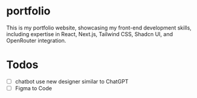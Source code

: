 # portfolio
This is my portfolio website, showcasing my front-end development skills, including expertise in React, Next.js, Tailwind CSS, Shadcn UI, and OpenRouter integration.

# Todos
- [ ] chatbot use new designer similar to ChatGPT
- [ ] Figma to Code